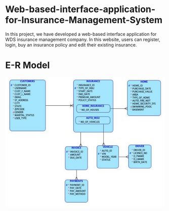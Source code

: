 # Web-based-interface-application-for-Insurance-Management-System
In this project, we have developed a web-based interface application for WDS insurance management company. In this website, users can register, login, buy an insurance policy and edit their existing insurance.  

# E-R Model
![image](https://github.com/shettibhagya/Web-based-interface-application-for-Insurance-Management-System/blob/98a6c6e7f855ad2fd5ce6cd6ec54391ae320160e/Logical%20Model.JPG)
